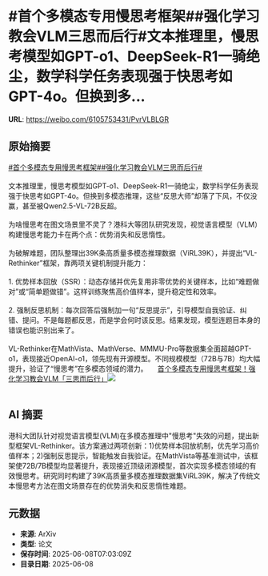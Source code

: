 # #首个多模态专用慢思考框架##强化学习教会VLM三思而后行#文本推理里，慢思考模型如GPT-o1、DeepSeek-R1一骑绝尘，数学科学任务表现强于快思考如GPT-4o。但换到多...

**URL**: https://weibo.com/6105753431/PvrVLBLGR

## 原始摘要

<a href="https://m.weibo.cn/search?containerid=231522type%3D1%26t%3D10%26q%3D%23%E9%A6%96%E4%B8%AA%E5%A4%9A%E6%A8%A1%E6%80%81%E4%B8%93%E7%94%A8%E6%85%A2%E6%80%9D%E8%80%83%E6%A1%86%E6%9E%B6%23&amp;extparam=%23%E9%A6%96%E4%B8%AA%E5%A4%9A%E6%A8%A1%E6%80%81%E4%B8%93%E7%94%A8%E6%85%A2%E6%80%9D%E8%80%83%E6%A1%86%E6%9E%B6%23" data-hide=""><span class="surl-text">#首个多模态专用慢思考框架#</span></a><a href="https://m.weibo.cn/search?containerid=231522type%3D1%26t%3D10%26q%3D%23%E5%BC%BA%E5%8C%96%E5%AD%A6%E4%B9%A0%E6%95%99%E4%BC%9AVLM%E4%B8%89%E6%80%9D%E8%80%8C%E5%90%8E%E8%A1%8C%23&amp;extparam=%23%E5%BC%BA%E5%8C%96%E5%AD%A6%E4%B9%A0%E6%95%99%E4%BC%9AVLM%E4%B8%89%E6%80%9D%E8%80%8C%E5%90%8E%E8%A1%8C%23" data-hide=""><span class="surl-text">#强化学习教会VLM三思而后行#</span></a><br><br>文本推理里，慢思考模型如GPT-o1、DeepSeek-R1一骑绝尘，数学科学任务表现强于快思考如GPT-4o。但换到多模态推理，这些“反思大师”却落了下风，不仅没赢，甚至被Qwen2.5-VL-72B反超。<br><br>为啥慢思考在图文场景里不灵了？港科大等团队研究发现，视觉语言模型（VLM）构建慢思考能力卡在两个点：优势消失和反思惰性。<br><br>为破解难题，团队整理出39K条高质量多模态推理数据（ViRL39K），并提出“VL-Rethinker”框架，靠两项关键机制提升能力：<br><br>1. 优势样本回放（SSR）：动态存储并优先复用非零优势的关键样本，比如“难题做对”或“简单题做错”。这样训练聚焦高价值样本，提升稳定性和效率。<br><br>2. 强制反思机制：每次回答后强制加一句“反思提示”，引导模型自我验证、纠错、提问。不是每题都反思，而是学会何时该反思。结果发现，模型连题目本身的错误也能识别出来了。<br><br>VL-Rethinker在MathVista、MathVerse、MMMU-Pro等数据集全面超越GPT-o1，表现接近OpenAI-o1，领先现有开源模型。不同规模模型（72B与7B）均大幅提升，验证了“慢思考”在多模态领域的潜力。 <a href="https://weibo.com/ttarticle/p/show?id=2309405174955376771517" data-hide=""><span class="url-icon"><img style="width: 1rem;height: 1rem" src="https://h5.sinaimg.cn/upload/2015/09/25/3/timeline_card_small_article_default.png" referrerpolicy="no-referrer"></span><span class="surl-text">首个多模态专用慢思考框架！强化学习教会VLM「三思而后行」</span></a><img style="" src="https://tvax1.sinaimg.cn/large/006Fd7o3ly1i26wixx0wwj30rs0fmwfx.jpg" referrerpolicy="no-referrer"><br><br>

## AI 摘要

港科大团队针对视觉语言模型(VLM)在多模态推理中"慢思考"失效的问题，提出新型框架VL-Rethinker。该方案通过两项创新：1)优势样本回放机制，优先学习高价值样本；2)强制反思提示，智能触发自我验证。在MathVista等基准测试中，该框架使72B/7B模型均显著提升，表现接近顶级闭源模型，首次实现多模态领域的有效慢思考。研究同时构建了39K高质量多模态推理数据集ViRL39K，解决了传统文本慢思考方法在图文场景存在的优势消失和反思惰性难题。

## 元数据

- **来源**: ArXiv
- **类型**: 论文
- **保存时间**: 2025-06-08T07:03:09Z
- **目录日期**: 2025-06-08
